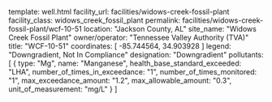 template: well.html
facility_url: facilities/widows-creek-fossil-plant
facility_class: widows_creek_fossil_plant
permalink: facilities/widows-creek-fossil-plant/wcf-10-51
location: "Jackson County, AL"
site_name: "Widows Creek Fossil Plant"
owner/operator: "Tennessee Valley Authority (TVA)"
title: "WCF-10-51"
coordinates: [
  -85.744564,
  34.903928
]
legend: "Downgradient, Not In Compliance"
designation: "Downgradient"
pollutants: [
  {
  type: "Mg",
  name: "Manganese",
  health_base_standard_exceeded: "LHA",
  number_of_times_in_exceedance: "1",
  number_of_times_monitored: "1",
  max_exceedance_amount: "1.2",
  max_allowable_amount: "0.3",
  unit_of_measurement: "mg/L"
  }
]
